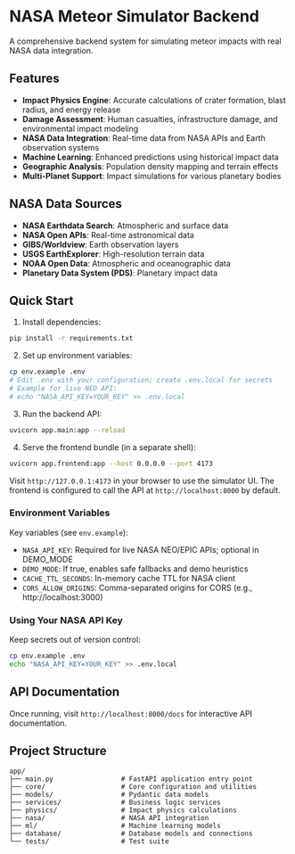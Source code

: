 # NASA Meteor Simulator Backend

A comprehensive backend system for simulating meteor impacts with real NASA data integration.

## Features

- **Impact Physics Engine**: Accurate calculations of crater formation, blast radius, and energy release
- **Damage Assessment**: Human casualties, infrastructure damage, and environmental impact modeling
- **NASA Data Integration**: Real-time data from NASA APIs and Earth observation systems
- **Machine Learning**: Enhanced predictions using historical impact data
- **Geographic Analysis**: Population density mapping and terrain effects
- **Multi-Planet Support**: Impact simulations for various planetary bodies

## NASA Data Sources

- **NASA Earthdata Search**: Atmospheric and surface data
- **NASA Open APIs**: Real-time astronomical data
- **GIBS/Worldview**: Earth observation layers
- **USGS EarthExplorer**: High-resolution terrain data
- **NOAA Open Data**: Atmospheric and oceanographic data
- **Planetary Data System (PDS)**: Planetary impact data

## Quick Start

1. Install dependencies:
```bash
pip install -r requirements.txt
```

2. Set up environment variables:
```bash
cp env.example .env
# Edit .env with your configuration; create .env.local for secrets
# Example for live NEO API:
# echo "NASA_API_KEY=YOUR_KEY" >> .env.local
```

3. Run the backend API:
```bash
uvicorn app.main:app --reload
```

4. Serve the frontend bundle (in a separate shell):
```bash
uvicorn app.frontend:app --host 0.0.0.0 --port 4173
```

Visit `http://127.0.0.1:4173` in your browser to use the simulator UI. The frontend is configured to call the API at `http://localhost:8000` by default.

### Environment Variables

Key variables (see `env.example`):
- `NASA_API_KEY`: Required for live NASA NEO/EPIC APIs; optional in DEMO_MODE
- `DEMO_MODE`: If true, enables safe fallbacks and demo heuristics
- `CACHE_TTL_SECONDS`: In-memory cache TTL for NASA client
- `CORS_ALLOW_ORIGINS`: Comma-separated origins for CORS (e.g., http://localhost:3000)

### Using Your NASA API Key

Keep secrets out of version control:
```bash
cp env.example .env
echo "NASA_API_KEY=YOUR_KEY" >> .env.local
```

## API Documentation

Once running, visit `http://localhost:8000/docs` for interactive API documentation.

## Project Structure

```
app/
├── main.py                 # FastAPI application entry point
├── core/                   # Core configuration and utilities
├── models/                 # Pydantic data models
├── services/               # Business logic services
├── physics/                # Impact physics calculations
├── nasa/                   # NASA API integration
├── ml/                     # Machine learning models
├── database/               # Database models and connections
└── tests/                  # Test suite
```
